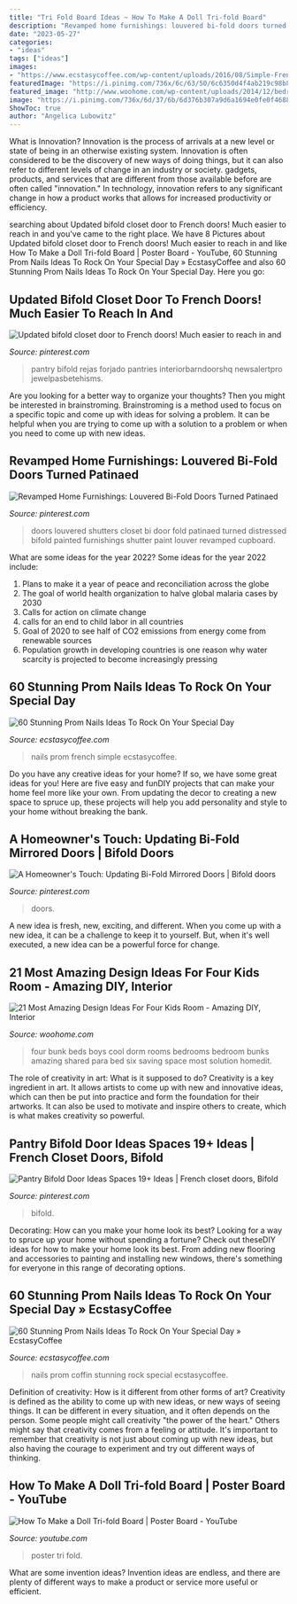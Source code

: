 ```yaml
---
title: "Tri Fold Board Ideas ~ How To Make A Doll Tri-fold Board"
description: "Revamped home furnishings: louvered bi-fold doors turned patinaed"
date: "2023-05-27"
categories:
- "ideas"
tags: ["ideas"]
images:
- "https://www.ecstasycoffee.com/wp-content/uploads/2016/08/Simple-French-nails.jpg"
featuredImage: "https://i.pinimg.com/736x/6c/63/50/6c6350d4f4ab219c98b8aae7a60ff246--distressed-shutters-white-shutters.jpg"
featured_image: "http://www.woohome.com/wp-content/uploads/2014/12/bedroom-ideas-for-four-kids-20.jpg"
image: "https://i.pinimg.com/736x/6d/37/6b/6d376b307a9d6a1694e0fe0f46885ed9.jpg"
ShowToc: true
author: "Angelica Lubowitz"
---
```



What is Innovation?
Innovation is the process of arrivals at a new level or state of being in an otherwise existing system. Innovation is often considered to be the discovery of new ways of doing things, but it can also refer to different levels of change in an industry or society. gadgets, products, and services that are different from those available before are often called "innovation." In technology, innovation refers to any significant change in how a product works that allows for increased productivity or efficiency.

	

		
searching about Updated bifold closet door to French doors! Much easier to reach in and you've came to the right place. We have 8 Pictures about Updated bifold closet door to French doors! Much easier to reach in and like How To Make a Doll Tri-fold Board | Poster Board - YouTube, 60 Stunning Prom Nails Ideas To Rock On Your Special Day » EcstasyCoffee and also 60 Stunning Prom Nails Ideas To Rock On Your Special Day. Here you go:
		
    
## Updated Bifold Closet Door To French Doors! Much Easier To Reach In And

<img loading=lazy src="https://i.pinimg.com/736x/ce/5d/d4/ce5dd487069e170d7492ebcafd47f1d9.jpg" onerror="this.onerror=null;this.src='https://tse1.mm.bing.net/th?id=OIP.w0cvd3D4GAjPw7EZm3yy8wHaJ3&amp;pid=15.1';" alt="Updated bifold closet door to French doors! Much easier to reach in and">

_Source: pinterest.com_

>pantry bifold rejas forjado pantries interiorbarndoorshq newsalertpro jewelpasbetehisms. 

	

Are you looking for a better way to organize your thoughts? Then you might be interested in brainstroming. Brainstroming is a method used to focus on a specific topic and come up with ideas for solving a problem. It can be helpful when you are trying to come up with a solution to a problem or when you need to come up with new ideas.

    
## Revamped Home Furnishings: Louvered Bi-Fold Doors Turned Patinaed

<img loading=lazy src="https://i.pinimg.com/736x/6c/63/50/6c6350d4f4ab219c98b8aae7a60ff246--distressed-shutters-white-shutters.jpg" onerror="this.onerror=null;this.src='https://tse3.mm.bing.net/th?id=OIP.nAYKYkRCeRCsPR37lIcycwHaLD&amp;pid=15.1';" alt="Revamped Home Furnishings: Louvered Bi-Fold Doors Turned Patinaed">

_Source: pinterest.com_

>doors louvered shutters closet bi door fold patinaed turned distressed bifold painted furnishings shutter paint louver revamped cupboard. 

	

What are some ideas for the year 2022?
Some ideas for the year 2022 include:
1. Plans to make it a year of peace and reconciliation across the globe 
2. The goal of world health organization to halve global malaria cases by 2030 
3. Calls for action on climate change 
4. calls for an end to child labor in all countries 
5. Goal of 2020 to see half of CO2 emissions from energy come from renewable sources 
6. Population growth in developing countries is one reason why water scarcity is projected to become increasingly pressing 

    
## 60 Stunning Prom Nails Ideas To Rock On Your Special Day

<img loading=lazy src="https://www.ecstasycoffee.com/wp-content/uploads/2016/08/Simple-French-nails.jpg" onerror="this.onerror=null;this.src='https://tse4.mm.bing.net/th?id=OIP.2nNUJdmXUMb3XvEmTwtDVAHaJ4&amp;pid=15.1';" alt="60 Stunning Prom Nails Ideas To Rock On Your Special Day">

_Source: ecstasycoffee.com_

>nails prom french simple ecstasycoffee. 

	

Do you have any creative ideas for your home? If so, we have some great ideas for you! Here are five easy and funDIY projects that can make your home feel more like your own. From updating the decor to creating a new space to spruce up, these projects will help you add personality and style to your home without breaking the bank.

    
## A Homeowner&#039;s Touch: Updating Bi-Fold Mirrored Doors | Bifold Doors

<img loading=lazy src="https://i.pinimg.com/736x/79/80/04/7980044d00e8ddf620027d0c19b2b15d.jpg" onerror="this.onerror=null;this.src='https://tse1.mm.bing.net/th?id=OIP.tO0SuuFXT_MrFFlZqZ2ZkgAAAA&amp;pid=15.1';" alt="A Homeowner&#039;s Touch: Updating Bi-Fold Mirrored Doors | Bifold doors">

_Source: pinterest.com_

>doors. 

	

A new idea is fresh, new, exciting, and different. When you come up with a new idea, it can be a challenge to keep it to yourself. But, when it's well executed, a new idea can be a powerful force for change.

    
## 21 Most Amazing Design Ideas For Four Kids Room - Amazing DIY, Interior

<img loading=lazy src="http://www.woohome.com/wp-content/uploads/2014/12/bedroom-ideas-for-four-kids-20.jpg" onerror="this.onerror=null;this.src='https://tse3.mm.bing.net/th?id=OIP.eoIaCDNyHwOrV_l1FN5I6wHaE8&amp;pid=15.1';" alt="21 Most Amazing Design Ideas For Four Kids Room - Amazing DIY, Interior">

_Source: woohome.com_

>four bunk beds boys cool dorm rooms bedrooms bedroom bunks amazing shared para bed six saving space most solution homedit. 

	

The role of creativity in art: What is it supposed to do?
Creativity is a key ingredient in art. It allows artists to come up with new and innovative ideas, which can then be put into practice and form the foundation for their artworks. It can also be used to motivate and inspire others to create, which is what makes creativity so powerful.

    
## Pantry Bifold Door Ideas Spaces 19+ Ideas | French Closet Doors, Bifold

<img loading=lazy src="https://i.pinimg.com/736x/6d/37/6b/6d376b307a9d6a1694e0fe0f46885ed9.jpg" onerror="this.onerror=null;this.src='https://tse2.mm.bing.net/th?id=OIP.oOvDSluy8yTUp0m5yB-khAAAAA&amp;pid=15.1';" alt="Pantry Bifold Door Ideas Spaces 19+ Ideas | French closet doors, Bifold">

_Source: pinterest.com_

>bifold. 

	

Decorating: How can you make your home look its best?
Looking for a way to spruce up your home without spending a fortune? Check out theseDIY ideas for how to make your home look its best. From adding new flooring and accessories to painting and installing new windows, there's something for everyone in this range of decorating options.

    
## 60 Stunning Prom Nails Ideas To Rock On Your Special Day » EcstasyCoffee

<img loading=lazy src="https://i2.wp.com/www.ecstasycoffee.com/wp-content/uploads/2016/08/coffin-prom-nails.jpg" onerror="this.onerror=null;this.src='https://tse2.mm.bing.net/th?id=OIP.lyoLI2HMKvG_hlHhjGAVDwHaHa&amp;pid=15.1';" alt="60 Stunning Prom Nails Ideas To Rock On Your Special Day » EcstasyCoffee">

_Source: ecstasycoffee.com_

>nails prom coffin stunning rock special ecstasycoffee. 

	

Definition of creativity: How is it different from other forms of art?
Creativity is defined as the ability to come up with new ideas, or new ways of seeing things. It can be different in every situation, and it often depends on the person. Some people might call creativity "the power of the heart." Others might say that creativity comes from a feeling or attitude. It's important to remember that creativity is not just about coming up with new ideas, but also having the courage to experiment and try out different ways of thinking.

    
## How To Make A Doll Tri-fold Board | Poster Board - YouTube

<img loading=lazy src="https://i.ytimg.com/vi/VzFvg94Rg-0/maxresdefault.jpg" onerror="this.onerror=null;this.src='https://tse4.mm.bing.net/th?id=OIP.GqnHWS8PpoDlaZ4nB6VB7wHaEK&amp;pid=15.1';" alt="How To Make a Doll Tri-fold Board | Poster Board - YouTube">

_Source: youtube.com_

>poster tri fold. 

	

What are some invention ideas?
Invention ideas are endless, and there are plenty of different ways to make a product or service more useful or efficient.

